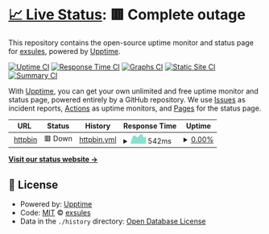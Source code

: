 # [📈 Live Status](https://status.exsules.com): <!--live status--> **🟥 Complete outage**

This repository contains the open-source uptime monitor and status page for [exsules](https://status.exsules.com), powered by [Upptime](https://github.com/upptime/upptime).

[![Uptime CI](https://github.com/exsules/status/workflows/Uptime%20CI/badge.svg)](https://github.com/exsules/status/actions?query=workflow%3A%22Uptime+CI%22)
[![Response Time CI](https://github.com/exsules/status/workflows/Response%20Time%20CI/badge.svg)](https://github.com/exsules/status/actions?query=workflow%3A%22Response+Time+CI%22)
[![Graphs CI](https://github.com/exsules/status/workflows/Graphs%20CI/badge.svg)](https://github.com/exsules/status/actions?query=workflow%3A%22Graphs+CI%22)
[![Static Site CI](https://github.com/exsules/status/workflows/Static%20Site%20CI/badge.svg)](https://github.com/exsules/status/actions?query=workflow%3A%22Static+Site+CI%22)
[![Summary CI](https://github.com/exsules/status/workflows/Summary%20CI/badge.svg)](https://github.com/exsules/status/actions?query=workflow%3A%22Summary+CI%22)

With [Upptime](https://upptime.js.org), you can get your own unlimited and free uptime monitor and status page, powered entirely by a GitHub repository. We use [Issues](https://github.com/exsules/status/issues) as incident reports, [Actions](https://github.com/exsules/status/actions) as uptime monitors, and [Pages](https://status.exsules.com) for the status page.

<!--start: status pages-->
<!-- This summary is generated by Upptime (https://github.com/upptime/upptime) -->
<!-- Do not edit this manually, your changes will be overwritten -->
<!-- prettier-ignore -->
| URL | Status | History | Response Time | Uptime |
| --- | ------ | ------- | ------------- | ------ |
| <img alt="" src="https://icons.duckduckgo.com/ip3/httpbin.exsules.dev.ico" height="13"> [httpbin](https://httpbin.exsules.dev/status/200) | 🟥 Down | [httpbin.yml](https://github.com/exsules/status/commits/HEAD/history/httpbin.yml) | <details><summary><img alt="Response time graph" src="./graphs/httpbin/response-time-week.png" height="20"> 542ms</summary><br><a href="https://status.exsules.com/history/httpbin"><img alt="Response time 524" src="https://img.shields.io/endpoint?url=https%3A%2F%2Fraw.githubusercontent.com%2Fexsules%2Fstatus%2FHEAD%2Fapi%2Fhttpbin%2Fresponse-time.json"></a><br><a href="https://status.exsules.com/history/httpbin"><img alt="24-hour response time 657" src="https://img.shields.io/endpoint?url=https%3A%2F%2Fraw.githubusercontent.com%2Fexsules%2Fstatus%2FHEAD%2Fapi%2Fhttpbin%2Fresponse-time-day.json"></a><br><a href="https://status.exsules.com/history/httpbin"><img alt="7-day response time 542" src="https://img.shields.io/endpoint?url=https%3A%2F%2Fraw.githubusercontent.com%2Fexsules%2Fstatus%2FHEAD%2Fapi%2Fhttpbin%2Fresponse-time-week.json"></a><br><a href="https://status.exsules.com/history/httpbin"><img alt="30-day response time 526" src="https://img.shields.io/endpoint?url=https%3A%2F%2Fraw.githubusercontent.com%2Fexsules%2Fstatus%2FHEAD%2Fapi%2Fhttpbin%2Fresponse-time-month.json"></a><br><a href="https://status.exsules.com/history/httpbin"><img alt="1-year response time 524" src="https://img.shields.io/endpoint?url=https%3A%2F%2Fraw.githubusercontent.com%2Fexsules%2Fstatus%2FHEAD%2Fapi%2Fhttpbin%2Fresponse-time-year.json"></a></details> | <details><summary><a href="https://status.exsules.com/history/httpbin">0.00%</a></summary><a href="https://status.exsules.com/history/httpbin"><img alt="All-time uptime 29.26%" src="https://img.shields.io/endpoint?url=https%3A%2F%2Fraw.githubusercontent.com%2Fexsules%2Fstatus%2FHEAD%2Fapi%2Fhttpbin%2Fuptime.json"></a><br><a href="https://status.exsules.com/history/httpbin"><img alt="24-hour uptime 0.00%" src="https://img.shields.io/endpoint?url=https%3A%2F%2Fraw.githubusercontent.com%2Fexsules%2Fstatus%2FHEAD%2Fapi%2Fhttpbin%2Fuptime-day.json"></a><br><a href="https://status.exsules.com/history/httpbin"><img alt="7-day uptime 0.00%" src="https://img.shields.io/endpoint?url=https%3A%2F%2Fraw.githubusercontent.com%2Fexsules%2Fstatus%2FHEAD%2Fapi%2Fhttpbin%2Fuptime-week.json"></a><br><a href="https://status.exsules.com/history/httpbin"><img alt="30-day uptime 1.38%" src="https://img.shields.io/endpoint?url=https%3A%2F%2Fraw.githubusercontent.com%2Fexsules%2Fstatus%2FHEAD%2Fapi%2Fhttpbin%2Fuptime-month.json"></a><br><a href="https://status.exsules.com/history/httpbin"><img alt="1-year uptime 29.26%" src="https://img.shields.io/endpoint?url=https%3A%2F%2Fraw.githubusercontent.com%2Fexsules%2Fstatus%2FHEAD%2Fapi%2Fhttpbin%2Fuptime-year.json"></a></details>

<!--end: status pages-->

[**Visit our status website →**](https://status.exsules.com)

## 📄 License

- Powered by: [Upptime](https://github.com/upptime/upptime)
- Code: [MIT](./LICENSE) © [exsules](https://status.exsules.com)
- Data in the `./history` directory: [Open Database License](https://opendatacommons.org/licenses/odbl/1-0/)
